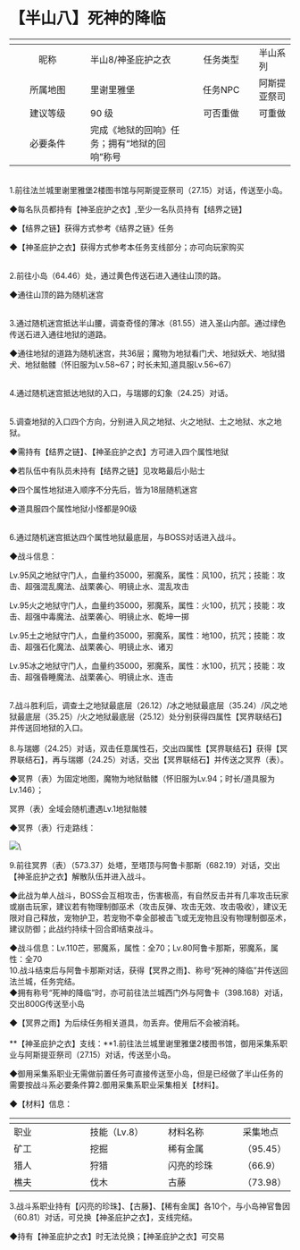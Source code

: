 # 【半山八】死神的降临

<table data-header-hidden><thead><tr><th width="121" align="center"></th><th></th><th width="103" align="center"></th><th></th></tr></thead><tbody><tr><td align="center">昵称</td><td>半山8/神圣庇护之衣</td><td align="center">任务类型</td><td>半山系列</td></tr><tr><td align="center">所属地图</td><td>里谢里雅堡</td><td align="center">任务NPC</td><td>阿斯提亚祭司</td></tr><tr><td align="center">建议等级</td><td>90 级</td><td align="center">可否重做</td><td>可重做</td></tr><tr><td align="center">必要条件</td><td>完成《地狱的回响》任务；拥有“地狱的回响”称号</td><td align="center"></td><td></td></tr></tbody></table>

\
1.前往法兰城里谢里雅堡2楼图书馆与阿斯提亚祭司（27.15）对话，传送至小岛。

◆每名队员都持有【神圣庇护之衣】,至少一名队员持有【结界之链】

◆【结界之链】获得方式参考《结界之链》任务

◆【神圣庇护之衣】获得方式参考本任务支线部分；亦可向玩家购买

\
2.前往小岛（64.46）处，通过黄色传送石进入通往山顶的路。

◆通往山顶的路为随机迷宫

\
3.通过随机迷宫抵达半山腰，调查奇怪的薄冰（81.55）进入圣山内部。通过绿色传送石进入通往地狱的道路。

◆通往地狱的道路为随机迷宫，共36层；魔物为地狱看门犬、地狱妖犬、地狱猎犬、地狱骷髅（怀旧服为Lv.58\~67；时长未知,道具服Lv.56\~67）

\
4.通过随机迷宫抵达地狱的入口，与瑞娜的幻象（24.25）对话。

\
5.调查地狱的入口四个方向，分别进入风之地狱、火之地狱、土之地狱、水之地狱。

◆需持有【结界之链】、【神圣庇护之衣】方可进入四个属性地狱

◆若队伍中有队员未持有【结界之链】见攻略最后小贴士

◆四个属性地狱进入顺序不分先后，皆为18层随机迷宫

◆道具服四个属性地狱小怪都是90级

\
6.通过随机迷宫抵达四个属性地狱最底层，与BOSS对话进入战斗。

◆战斗信息：

Lv.95风之地狱守门人，血量约35000，邪魔系，属性：风100，抗咒；技能：攻击、超强混乱魔法、战栗袭心、明镜止水、混乱攻击

Lv.95火之地狱守门人，血量约35000，邪魔系，属性：火100，抗咒；技能：攻击、超强中毒魔法、战栗袭心、明镜止水、乾坤一掷

Lv.95土之地狱守门人，血量约35000，邪魔系，属性：地100，抗咒；技能：攻击、超强石化魔法、战栗袭心、明镜止水、诸刃

Lv.95冰之地狱守门人，血量约35000，邪魔系，属性：水100，抗咒；技能：攻击、超强昏睡魔法、战栗袭心、明镜止水、连击

\
7.战斗胜利后，调查土之地狱最底层（26.12）/冰之地狱最底层（35.24）/风之地狱最底层（35.25）/火之地狱最底层（25.12）处分别获得四属性【冥界联结石】并传送回地狱的入口。\
\
8.与瑞娜（24.25）对话，双击任意属性石，交出四属性【冥界联结石】获得【冥界联结石】，再与瑞娜（24.25）对话，交出【冥界联结石】并传送之冥界（表）。

◆冥界（表）为固定地图，魔物为地狱骷髅（怀旧服为Lv.94；时长/道具服为Lv.146）；

冥界（表）全域会随机遭遇Lv.1地狱骷髅

◆冥界（表）行走路线：

![](http://www.molibaike.com/Attachment/Download?path=/201602/04/f49aa48e-b895-4480-8649-59c1e56b97b1)\


9.前往冥界（表）（573.37）处塔，至塔顶与阿鲁卡那斯（682.19）对话，交出【神圣庇护之衣】解散队伍并进入战斗。

◆此战为单人战斗，BOSS会互相攻击，伤害极高，有自然反击并有几率攻击玩家或崩击玩家，建议若有物理制御巫术（攻击反弹、攻击无效、攻击吸收），建议无限对自己释放，宠物护卫，若宠物不幸全部被击飞或无宠物且没有物理制御巫术，建议防御；此战约持续十回合即结束战斗。

◆战斗信息：Lv.110芒，邪魔系，属性：全70；Lv.80阿鲁卡那斯，邪魔系，属性：全70\
10.战斗结束后与阿鲁卡那斯对话，获得【冥界之雨】、称号“死神的降临”并传送回法兰城，任务完结。\
◆拥有称号“死神的降临”时，亦可前往法兰城西门外与阿鲁卡（398.168）对话，交出800G传送至小岛

◆【冥界之雨】为后续任务相关道具，勿丢弃。使用后不会被消耗。\
\
**【神圣庇护之衣】支线：**1.前往法兰城里谢里雅堡2楼图书馆，御用采集系职业与阿斯提亚祭司（27.15）对话，传送至小岛。

◆御用采集系职业无需做前置任务可直接传送至小岛，但是已经做了半山任务的需要按战斗系必要条件算2.御用采集系职业采集相关【材料】。

◆【材料】信息：

<table data-header-hidden><thead><tr><th width="138"></th><th width="134"></th><th width="135"></th><th></th></tr></thead><tbody><tr><td>职业</td><td>技能（Lv.8）</td><td>材料名称</td><td>采集地点</td></tr><tr><td>矿工</td><td>挖掘</td><td>稀有金属</td><td>（95.45）</td></tr><tr><td>猎人</td><td>狩猎</td><td>闪亮的珍珠</td><td>（66.9）</td></tr><tr><td>樵夫</td><td>伐木</td><td>古藤</td><td>（73.98）</td></tr></tbody></table>

3.战斗系职业持有【闪亮的珍珠】、【古藤】、【稀有金属】各10个，与小岛神官鲁因（60.81）对话，可兑换【神圣庇护之衣】，支线完结。

◆持有【神圣庇护之衣】时无法兑换；【神圣庇护之衣】可交易
